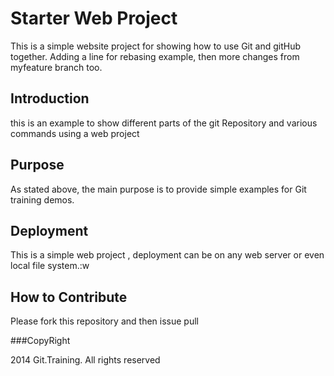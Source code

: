 # Starter Web Project

This is a simple website project for showing how to use Git and gitHub together. Adding a line for rebasing example, then more changes from myfeature branch too.  

## Introduction

this is an example to show different parts of the git Repository and various commands using a web project

## Purpose


As stated above, the main purpose is to provide simple examples for Git training demos.

## Deployment

This is a simple web project , deployment can be on any web server or even local file system.:w


## How to Contribute


Please fork this repository and then issue pull

###CopyRight

2014 Git.Training. All rights reserved

